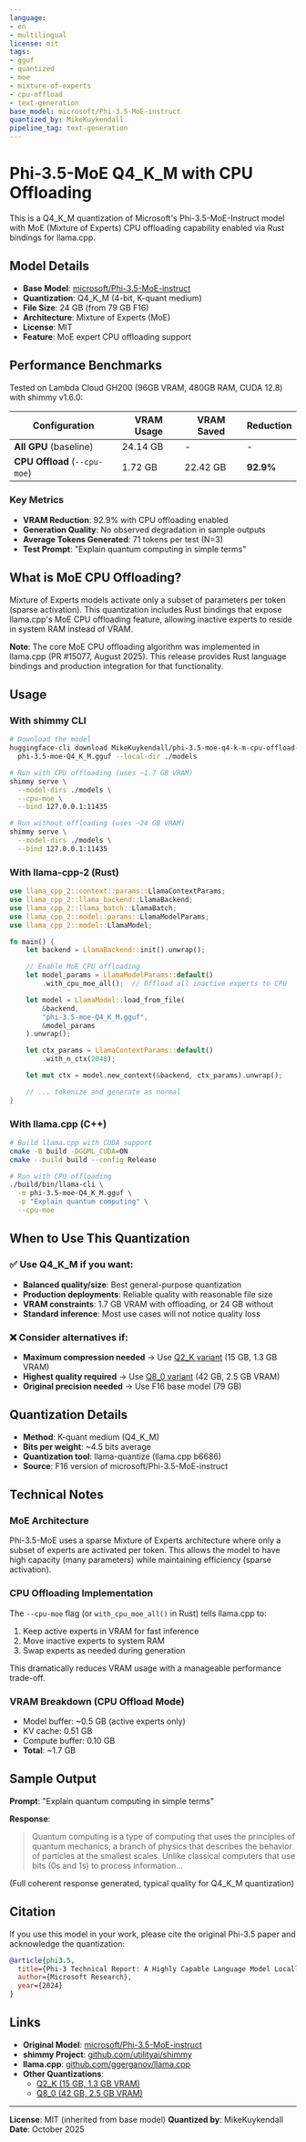 ```yaml
---
language:
- en
- multilingual
license: mit
tags:
- gguf
- quantized
- moe
- mixture-of-experts
- cpu-offload
- text-generation
base_model: microsoft/Phi-3.5-MoE-instruct
quantized_by: MikeKuykendall
pipeline_tag: text-generation
---
```


# Phi-3.5-MoE Q4_K_M with CPU Offloading

This is a Q4_K_M quantization of Microsoft's Phi-3.5-MoE-Instruct model with MoE (Mixture of Experts) CPU offloading capability enabled via Rust bindings for llama.cpp.

## Model Details

- **Base Model**: [microsoft/Phi-3.5-MoE-instruct](https://huggingface.co/microsoft/Phi-3.5-MoE-instruct)
- **Quantization**: Q4_K_M (4-bit, K-quant medium)
- **File Size**: 24 GB (from 79 GB F16)
- **Architecture**: Mixture of Experts (MoE)
- **License**: MIT
- **Feature**: MoE expert CPU offloading support

## Performance Benchmarks

Tested on Lambda Cloud GH200 (96GB VRAM, 480GB RAM, CUDA 12.8) with shimmy v1.6.0:

| Configuration | VRAM Usage | VRAM Saved | Reduction |
|--------------|------------|------------|-----------|
| **All GPU** (baseline) | 24.14 GB | - | - |
| **CPU Offload** (`--cpu-moe`) | 1.72 GB | 22.42 GB | **92.9%** |

### Key Metrics
- **VRAM Reduction**: 92.9% with CPU offloading enabled
- **Generation Quality**: No observed degradation in sample outputs
- **Average Tokens Generated**: 71 tokens per test (N=3)
- **Test Prompt**: "Explain quantum computing in simple terms"

## What is MoE CPU Offloading?

Mixture of Experts models activate only a subset of parameters per token (sparse activation). This quantization includes Rust bindings that expose llama.cpp's MoE CPU offloading feature, allowing inactive experts to reside in system RAM instead of VRAM.

**Note**: The core MoE CPU offloading algorithm was implemented in llama.cpp (PR #15077, August 2025). This release provides Rust language bindings and production integration for that functionality.

## Usage

### With shimmy CLI

```bash
# Download the model
huggingface-cli download MikeKuykendall/phi-3.5-moe-q4-k-m-cpu-offload-gguf \
  phi-3.5-moe-Q4_K_M.gguf --local-dir ./models

# Run with CPU offloading (uses ~1.7 GB VRAM)
shimmy serve \
  --model-dirs ./models \
  --cpu-moe \
  --bind 127.0.0.1:11435

# Run without offloading (uses ~24 GB VRAM)
shimmy serve \
  --model-dirs ./models \
  --bind 127.0.0.1:11435
```

### With llama-cpp-2 (Rust)

```rust
use llama_cpp_2::context::params::LlamaContextParams;
use llama_cpp_2::llama_backend::LlamaBackend;
use llama_cpp_2::llama_batch::LlamaBatch;
use llama_cpp_2::model::params::LlamaModelParams;
use llama_cpp_2::model::LlamaModel;

fn main() {
    let backend = LlamaBackend::init().unwrap();

    // Enable MoE CPU offloading
    let model_params = LlamaModelParams::default()
        .with_cpu_moe_all();  // Offload all inactive experts to CPU

    let model = LlamaModel::load_from_file(
        &backend,
        "phi-3.5-moe-Q4_K_M.gguf",
        &model_params
    ).unwrap();

    let ctx_params = LlamaContextParams::default()
        .with_n_ctx(2048);

    let mut ctx = model.new_context(&backend, ctx_params).unwrap();

    // ... tokenize and generate as normal
}
```

### With llama.cpp (C++)

```bash
# Build llama.cpp with CUDA support
cmake -B build -DGGML_CUDA=ON
cmake --build build --config Release

# Run with CPU offloading
./build/bin/llama-cli \
  -m phi-3.5-moe-Q4_K_M.gguf \
  -p "Explain quantum computing" \
  --cpu-moe
```

## When to Use This Quantization

### ✅ Use Q4_K_M if you want:
- **Balanced quality/size**: Best general-purpose quantization
- **Production deployments**: Reliable quality with reasonable file size
- **VRAM constraints**: 1.7 GB VRAM with offloading, or 24 GB without
- **Standard inference**: Most use cases will not notice quality loss

### ❌ Consider alternatives if:
- **Maximum compression needed** → Use [Q2_K variant](../phi-3.5-moe-q2-k-cpu-offload-gguf) (15 GB, 1.3 GB VRAM)
- **Highest quality required** → Use [Q8_0 variant](../phi-3.5-moe-q8-0-cpu-offload-gguf) (42 GB, 2.5 GB VRAM)
- **Original precision needed** → Use F16 base model (79 GB)

## Quantization Details

- **Method**: K-quant medium (Q4_K_M)
- **Bits per weight**: ~4.5 bits average
- **Quantization tool**: llama-quantize (llama.cpp b6686)
- **Source**: F16 version of microsoft/Phi-3.5-MoE-instruct

## Technical Notes

### MoE Architecture
Phi-3.5-MoE uses a sparse Mixture of Experts architecture where only a subset of experts are activated per token. This allows the model to have high capacity (many parameters) while maintaining efficiency (sparse activation).

### CPU Offloading Implementation
The `--cpu-moe` flag (or `with_cpu_moe_all()` in Rust) tells llama.cpp to:
1. Keep active experts in VRAM for fast inference
2. Move inactive experts to system RAM
3. Swap experts as needed during generation

This dramatically reduces VRAM usage with a manageable performance trade-off.

### VRAM Breakdown (CPU Offload Mode)
- Model buffer: ~0.5 GB (active experts only)
- KV cache: 0.51 GB
- Compute buffer: 0.10 GB
- **Total**: ~1.7 GB

## Sample Output

**Prompt**: "Explain quantum computing in simple terms"

**Response**:
> Quantum computing is a type of computing that uses the principles of quantum mechanics, a branch of physics that describes the behavior of particles at the smallest scales. Unlike classical computers that use bits (0s and 1s) to process information...

(Full coherent response generated, typical quality for Q4_K_M quantization)

## Citation

If you use this model in your work, please cite the original Phi-3.5 paper and acknowledge the quantization:

```bibtex
@article{phi3.5,
  title={Phi-3 Technical Report: A Highly Capable Language Model Locally on Your Phone},
  author={Microsoft Research},
  year={2024}
}
```

## Links

- **Original Model**: [microsoft/Phi-3.5-MoE-instruct](https://huggingface.co/microsoft/Phi-3.5-MoE-instruct)
- **shimmy Project**: [github.com/utilityai/shimmy](https://github.com/utilityai/shimmy)
- **llama.cpp**: [github.com/ggerganov/llama.cpp](https://github.com/ggerganov/llama.cpp)
- **Other Quantizations**:
  - [Q2_K (15 GB, 1.3 GB VRAM)](../phi-3.5-moe-q2-k-cpu-offload-gguf)
  - [Q8_0 (42 GB, 2.5 GB VRAM)](../phi-3.5-moe-q8-0-cpu-offload-gguf)

---

**License**: MIT (inherited from base model)
**Quantized by**: MikeKuykendall
**Date**: October 2025
